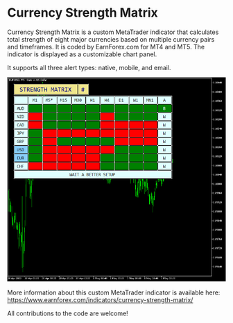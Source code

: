 # Currency Strength Matrix

Currency Strength Matrix is a custom MetaTrader indicator that calculates total strength of eight major currencies based on multiple currency pairs and timeframes. It is coded by EarnForex.com for MT4 and MT5. The indicator is displayed as a customizable chart panel.

It supports all three alert types: native, mobile, and email.

![Currency Strength Matrix example chart with a table of strength for all currencies](https://github.com/EarnForex/Currency-Strength-Matrix/blob/main/README_Images/currency-strength-matrix-indicator-example.png)

More information about this custom MetaTrader indicator is available here: https://www.earnforex.com/indicators/currency-strength-matrix/

All contributions to the code are welcome!
